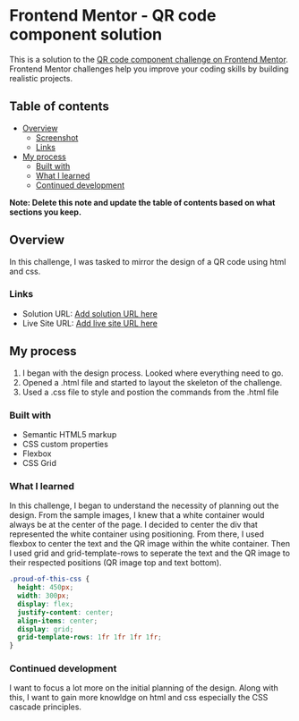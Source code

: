 # Frontend Mentor - QR code component solution

This is a solution to the [QR code component challenge on Frontend Mentor](https://www.frontendmentor.io/challenges/qr-code-component-iux_sIO_H). Frontend Mentor challenges help you improve your coding skills by building realistic projects.

## Table of contents

- [Overview](#overview)
  - [Screenshot](#screenshot)
  - [Links](#links)
- [My process](#my-process)
  - [Built with](#built-with)
  - [What I learned](#what-i-learned)
  - [Continued development](#continued-development)

**Note: Delete this note and update the table of contents based on what sections you keep.**

## Overview

In this challenge, I was tasked to mirror the design of a QR code using html and css.

### Links

- Solution URL: [Add solution URL here](https://your-solution-url.com)
- Live Site URL: [Add live site URL here](https://your-live-site-url.com)

## My process

1. I began with the design process. Looked where everything need to go.
2. Opened a .html file and started to layout the skeleton of the challenge.
3. Used a .css file to style and postion the commands from the .html file

### Built with

- Semantic HTML5 markup
- CSS custom properties
- Flexbox
- CSS Grid

### What I learned

In this challenge, I began to understand the necessity of planning out the design. From the sample images, I knew that a white container would always be at the center of the page. I decided to center the div that represented the white container using positioning. From there, I used flexbox to center the text and the QR image within the white container. Then I used grid and grid-template-rows to seperate the text and the QR image to their respected positions (QR image top and text bottom).

```css
.proud-of-this-css {
  height: 450px;
  width: 300px;
  display: flex;
  justify-content: center;
  align-items: center;
  display: grid;
  grid-template-rows: 1fr 1fr 1fr 1fr;
}
```

### Continued development

I want to focus a lot more on the initial planning of the design. Along with this, I want to gain more knowldge on html and css especially the CSS cascade principles.
